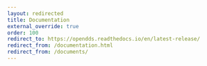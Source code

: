 ```yaml
---
layout: redirected
title: Documentation
external_override: true
order: 100
redirect_to: https://opendds.readthedocs.io/en/latest-release/
redirect_from: /documentation.html
redirect_from: /documents/
---
```

